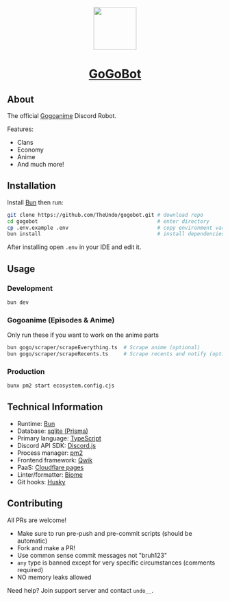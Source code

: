 <div align="center">
  <img align="center" src="https://bot.undo.club/logo-small.png" width="100" />
  <center>
    <a href="https://bot.undo.club"><h1 align="center">GoGoBot</h1></a>
  </center>
</div>

## About

The official [Gogoanime](https://anitaku.so) Discord Robot.

Features:

- Clans
- Economy
- Anime
- And much more!

## Installation

Install [Bun](https://bun.sh) then run:

```sh
git clone https://github.com/TheUndo/gogobot.git # download repo
cd gogobot                                       # enter directory
cp .env.example .env                             # copy environment variables
bun install                                      # install dependencies
```

After installing open `.env` in your IDE and edit it.

## Usage

### Development

```sh
bun dev
```

### Gogoanime (Episodes & Anime)

Only run these if you want to work on the anime parts

```sh
bun gogo/scraper/scrapeEverything.ts  # Scrape anime (optional)
bun gogo/scraper/scrapeRecents.ts     # Scrape recents and notify (optional)
```

### Production

```sh
bunx pm2 start ecosystem.config.cjs
```

## Technical Information

- Runtime: [Bun](https://bun.sh)
- Database: [sqlite (Prisma)](https://www.prisma.io/)
- Primary language: [TypeScript](https://www.typescriptlang.org/)
- Discord API SDK: [Discord.js](https://discord.js.org)
- Process manager: [pm2](https://pm2.io/)
- Frontend framework: [Qwik](https://qwik.dev)
- PaaS: [Cloudflare pages](https://pages.dev)
- Linter/formatter: [Biome](https://biomejs.dev/)
- Git hooks: [Husky](https://typicode.github.io/husky/)

## Contributing

All PRs are welcome!

- Make sure to run pre-push and pre-commit scripts (should be automatic)
- Fork and make a PR!
- Use common sense commit messages not "bruh123"
- `any` type is banned except for very specific circumstances (comments required)
- NO memory leaks allowed

Need help? Join support server and contact `undo__`.
